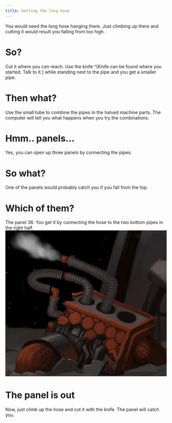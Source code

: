```yaml
---
title: Getting the long hose
---
```


You would need the long hose hanging there. Just climbing up there and cutting it would result you falling from too high.

# So?
Cut it where you _can_ reach. Use the knife ^[Knife can be found where you started. Talk to it.] while standing next to the pipe and you get a smaller pipe.

# Then what?
Use the small tube to combine the pipes in the halved machine parts. The computer will tell you what happens when you try the combinations.

# Hmm.. panels...
Yes, you can open up three panels by connecting the pipes.

# So what?
One of the panels would probably catch you if you fall from the top.

# Which of them?
The panel 36. You get it by connecting the hose to the two bottom pipes in the right half.
![Correct piping](010-machines.pipes.png)

# The panel is out
Now, just climb up the hose and cut it with the knife. The panel will catch you.
